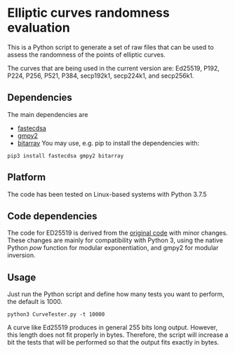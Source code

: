 # Elliptic curves randomness evaluation

This is a Python script to generate a set of raw files that can be used to assess the randomness of the points of elliptic curves.

The curves that are being used in the current version are: Ed25519, P192, P224, P256, P521, P384, secp192k1, secp224k1, and secp256k1.

## Dependencies

The main dependencies are
* [fastecdsa](https://github.com/AntonKueltz/fastecdsa)
* [gmpy2](https://github.com/BrianGladman/gmpy2)
* [bitarray](https://github.com/ilanschnell/bitarray)
You may use, e.g. pip to install the dependencies with:
```
pip3 install fastecdsa gmpy2 bitarray
```

## Platform

The code has been tested on Linux-based systems with Python 3.7.5

## Code dependencies

The code for ED25519 is derived from the [original code](https://ed25519.cr.yp.to/python/ed25519.py) with minor changes. These changes are mainly for compatibility with Python 3, using the native Python *pow* function for modular exponentiation, and gmpy2 for modular inversion.

## Usage

Just run the Python script and define how many tests you want to perform, the default is 1000.
```
python3 CurveTester.py -t 10000
```

A curve like Ed25519 produces in general 255 bits long output. However, this length does not fit properly in bytes. Therefore, the script will increase a bit the tests that will be performed so that the output fits exactly in bytes.
